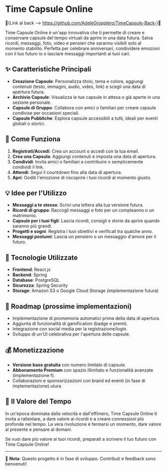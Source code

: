# Time Capsule Online
💙(Link al back --> https://github.com/AdeleGropplero/TimeCapsule-Back-)💙

Time Capsule Online è un'app innovativa che ti permette di creare e conservare capsule del tempo virtuali da aprire in una data futura. Salva ricordi, messaggi, foto, video e pensieri che saranno visibili solo al momento stabilito. Perfetta per celebrare anniversari, condividere emozioni con il tuo futuro io o lasciare messaggi importanti ai tuoi cari.

## ✨ Caratteristiche Principali

- **Creazione Capsule**: Personalizza titolo, tema e colore, aggiungi contenuti (testo, immagini, audio, video, link) e scegli una data di apertura futura.
- **Archivio Capsule**: Visualizza le tue capsule in attesa o già aperte in una sezione personale.
- **Capsule di Gruppo**: Collabora con amici o familiari per creare capsule condivise per occasioni speciali.
- **Capsule Pubbliche**: Esplora capsule accessibili a tutti, ideali per eventi globali o storici.


## 🚀 Come Funziona

1. **Registrati/Accedi**: Crea un account o accedi con la tua email.
2. **Crea una Capsula**: Aggiungi contenuti e imposta una data di apertura.
3. **Condividi**: Invita amici o familiari a contribuire o semplicemente condividi il link.
4. **Attendi**: Segui il countdown fino alla data di apertura.
5. **Apri**: Goditi l'emozione di riscoprire i tuoi ricordi al momento giusto.

## 💡 Idee per l'Utilizzo

- **Messaggi a te stesso**: Scrivi una lettera alla tua versione futura.
- **Ricordi di gruppo**: Raccogli messaggi e foto per un compleanno o un matrimonio.
- **Capsule per i tuoi figli**: Lascia ricordi, consigli e storie da aprire quando saranno più grandi.
- **Progetti e sogni**: Registra i tuoi obiettivi e verificali tra qualche anno.
- **Messaggi postumi**: Lascia un pensiero o un messaggio d'amore per il futuro.

## 🔧 Tecnologie Utilizzate

- **Frontend**: React.js
- **Backend**: Spring
- **Database**: PostgreSQL
- **Sicurezza**: Spring Security
- **Storage**: Amazon S3 o Google Cloud Storage (implementazione futura)

## 📌 Roadmap (prossime implementazioni)

- Implementazione di promemoria automatici prima della data di apertura.
- Aggiunta di funzionalità di gamification (badge e premi).
- Integrazione con social media per la registrazione/login.
- Sviluppo di un'UI celebrativa per l'apertura delle capsule.

## 💰 Monetizzazione

- **Versione base gratuita** con numero limitato di capsule.
- **Abbonamento Premium** con spazio illimitato e funzionalità avanzate (implementazione f).
- Collaborazioni e sponsorizzazioni con brand ed eventi (in fase di implementazione).utura

## 🌟 Il Valore del Tempo

In un'epoca dominata dalla velocità e dall'effimero, Time Capsule Online ti invita a rallentare, a dare valore ai ricordi e a creare connessioni più profonde nel tempo. La vera rivoluzione è fermarsi un momento, dare valore al presente e pensare al domani.

Se vuoi dare più valore ai tuoi ricordi, preparati a scrivere il tuo futuro con Time Capsule Online!

---

📌 **Nota**: Questo progetto è in fase di sviluppo. Contributi e feedback sono benvenuti!
